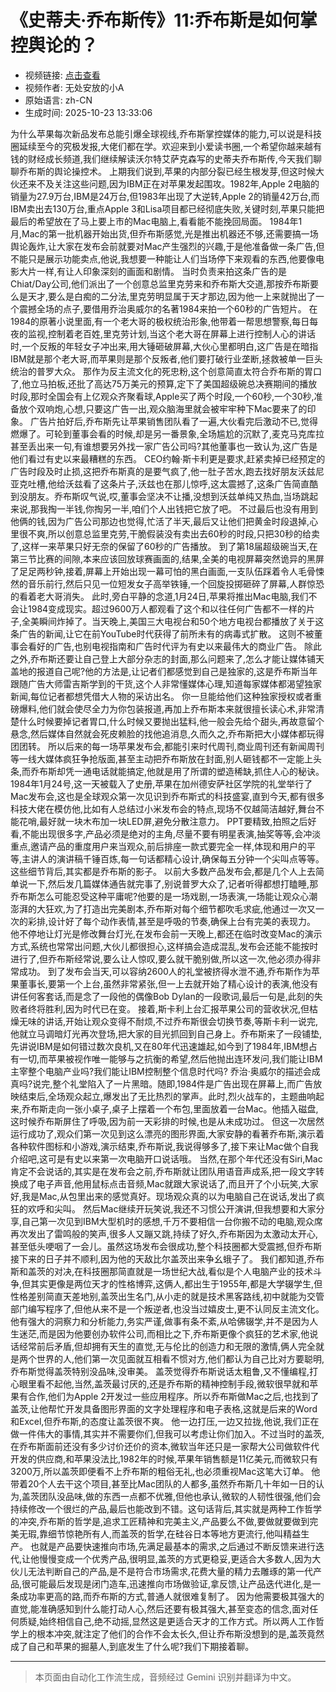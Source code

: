 # 《史蒂夫·乔布斯传》11:乔布斯是如何掌控舆论的？

- 视频链接: [点击查看](https://www.bilibili.com/video/BV1iB4LzdEeH)
- 视频作者: 无处安放的小A
- 原始语言: zh-CN
- 生成时间: 2025-10-23 13:33:06

为什么苹果每次新品发布总能引爆全球视线,乔布斯掌控媒体的能力,可以说是科技圈延续至今的究极发报,大佬们都在学。欢迎来到小爱读书圈,一个希望你越来越有钱的财经成长频道,我们继续解读沃尔特艾萨克森写的史蒂夫乔布斯传,今天我们聊聊乔布斯的舆论操控术。
上期我们说到,苹果的内部分裂已经生根发芽,但这时候大伙还来不及关注这些问题,因为IBM正在对苹果发起围攻。1982年,Apple 2电脑的销量为27.9万台,IBM是24万台,但1983年出现了大逆转,Apple 2的销量42万台,而IBM卖出去130万台,重点Apple 3和Lisa项目都已经彻底失败,关键时刻,苹果只能把最后的希望放在了马上要上市的Mac电脑上,看看能不能挽回局面。
1984年1月,Mac的第一批机器开始出货,但乔布斯感觉,光是推出机器还不够,还需要搞一场舆论轰炸,让大家在发布会前就要对Mac产生强烈的兴趣,于是他准备做一条广告,但不能只是展示功能卖点,他说,我想要一种能让人们当场停下来观看的东西,他要像电影大片一样,有让人印象深刻的画面和剧情。
当时负责来拍这条广告的是Chiat/Day公司,他们派出了一个创意总监里克劳来和乔布斯大交道,那按乔布斯要么是天才,要么是白痴的二分法,里克劳明显属于天才那边,因为他一上来就抛出了一个震撼全场的点子,要借用乔治奥威尔的名著1984来拍一个60秒的广告短片。
在1984的原著小说里面,有一个老大哥的极权统治形象,他带着一帮思想警察,每日每夜的监视,控制着老百姓,里克劳计划,当这个老大哥在屏幕上进行控制人心的讲话时,一个反叛的年轻女子冲出来,用大锤砸破屏幕,大伙心里都明白,这广告是在暗指IBM就是那个老大哥,而苹果则是那个反叛者,他们要打破行业垄断,拯救被单一巨头统治的普罗大众。
那作为反主流文化的死忠粉,这个创意简直太符合乔布斯的胃口了,他立马拍板,还批了高达75万美元的预算,定下了美国超级碗总决赛期间的播放时段,那时全国会有上亿观众齐聚看球,Apple买了两个时段,一个60秒,一个30秒,准备放个双响炮,心想,只要这广告一出,观众脑海里就会被牢牢种下Mac要来了的印象。
广告片拍好后,乔布斯先让苹果销售团队看了一遍,大伙看完后激动不已,觉得燃爆了。可轮到董事会看的时候,却是另一番景象,全场尴尬的沉默了,麦克马克库拉甚至丢出来一句,有谁想要另外找一家广告公司吗?其他董事也一致认为,这广告是他们看过有史以来最糟糕的东西。
CEO约翰·斯卡利更是要求,赶紧卖掉已经预定的广告时段及时止损,这把乔布斯真的是要气疯了,他一肚子苦水,跑去找好朋友沃兹尼亚克吐槽,他给沃兹看了这条片子,沃兹也在那儿惊呼,这太震撼了,这条广告简直酷到没朋友。乔布斯叹气说,哎,董事会坚决不让播,没想到沃兹单纯又热血,当场跳起来说,那我掏一半钱,你掏另一半,咱们个人出钱把它放了吧。
不过最后也没有用到他俩的钱,因为广告公司那边也觉得,忙活了半天,最后又让他们把黄金时段退掉,心里很不爽,所以创意总监里克劳,干脆假装没有卖出去60秒的时段,只把30秒的给卖了,这样一来苹果只好无奈的保留了60秒的广告播放。
到了第18届超级碗当天,在第三节比赛的间隙,本来应该回放球赛画面的,结果,全美的电视屏幕突然诡异的黑屏了足足两秒钟,接着,屏幕上开始出现一幕可怕的黑白画面,一支队伍踩着令人毛骨悚然的音乐前行,然后只见一位短发女子高举铁锤,一个回旋投掷砸碎了屏幕,人群惊恐的看着老大哥消失。
此时,旁白平静的念道,1月24日,苹果将推出Mac电脑,我们不会让1984变成现实。超过9600万人都观看了这个和以往任何广告都不一样的片子,全美瞬间炸掉了。当天晚上,美国三大电视台和50个地方电视台都播放了关于这条广告的新闻,让它在前YouTube时代获得了前所未有的病毒式扩散。
这则不被董事会看好的广告,也别电视指南和广告时代评为有史以来最伟大的商业广告。
除此之外,乔布斯还要让自己登上大部分杂志的封面,那么问题来了,怎么才能让媒体铺天盖地的报道自己呢?他的方法是,让记者们都感觉到自己是独家的,这是乔布斯当年跟随广告大师雷吉斯学到的干货,这个人非常懂媒体心理,知道每家媒体都渴望独家新闻,每位记者都想凭借大人物的采访出名。
你一旦能给他们这种独家授权或者重磅爆料,他们就会使尽全力为你包装报道,再加上乔布斯本来就很擅长读心术,非常清楚什么时候要掉记者胃口,什么时候又要抛出猛料,他一般会先给个甜头,再故意留个悬念,然后媒体自然就会死皮赖脸的找他追消息,久而久之,乔布斯把大小媒体都玩得团团转。
所以后来的每一场苹果发布会,都能引来时代周刊,商业周刊还有新闻周刊等一线大媒体疯狂争抢版面,甚至主动把乔布斯放在封面,别人砸钱都不一定能上头条,而乔布斯却凭一通电话就能搞定,他就是用了所谓的塑造稀缺,抓住人心的秘诀。
1984年1月24号,这一天被载入了史册,苹果在加州德安萨社区学院的礼堂举行了Mac发布会,这也是全球观众第一次见识到乔布斯式的科技盛宴,直到今天,都有很多科技大佬在模仿他,比如有人总结过小米发布会的特点,现场不仅越简洁越好,舞台不能花哨,最好就一块木布加一块LED屏,避免分散注意力。
PPT要精致,拍照之后好看,不能出现很多字,产品必须是绝对的主角,尽量不要有明星表演,抽奖等等,会冲淡重点,邀请产品的重度用户来当观众,前后排座一款式要完全一样,体现和用户的平等,主讲人的演讲稿千锤百炼,每一句话都精心设计,确保每五分钟一个尖叫点等等。这些细节背后,其实都是乔布斯的影子。
以前大多数产品发布会,都是几个人上去简单说一下,然后发几篇媒体通告就完事了,别说普罗大众了,记者听得都想打瞌睡,那乔布斯怎么可能忍受这种平庸呢?他要的是一场戏剧,一场表演,一场能让观众心潮澎湃的大狂欢,为了打造出完美剧本,乔布斯对每个细节都吹毛求疵,他通过一次又一次的彩排,设计好了每个动作表情,甚至是呼吸的节奏,确保上台有完美的表现力。
他不停地让灯光是修改舞台灯光,在发布会前一天晚上,都还在临时改变Mac的演示方式,系统也常常出问题,大伙儿都很担心,这样搞会造成混乱,发布会还能不能按时进行了,但乔布斯经常说,要么让人惊叹,要么就干脆别做,所以这一次,他必须办得非常成功。
到了发布会当天,可以容纳2600人的礼堂被挤得水泄不通,乔布斯作为苹果董事长,要第一个上台,虽然非常紧张,但一上去就开始了精心设计的表演,他没有讲任何客套话,而是念了一段他的偶像Bob Dylan的一段歌词,最后一句是,此刻的失败者终将胜利,因为时代已在变。
接着,斯卡利上台汇报苹果公司的营收状况,但枯燥无味的讲话,开始让观众变得不耐烦,不过乔布斯很会切换节奏,等斯卡利一说完,他就立马调暗灯光再次登场,把大家的目光抓回到自己身上。乔布斯来了一段铺垫,先讲说IBM是如何错过数次良机,又在80年代迅速雄起,如今到了1984年,IBM想占有一切,而苹果被视作唯一能够与之抗衡的希望,然后他抛出连环发问,我们能让IBM主宰整个电脑产业吗?我们能让IBM控制整个信息时代吗?
乔治·奥威尔的描述会成真吗?说完,整个礼堂陷入了一片黑暗。随即,1984件是广告出现在屏幕上,而广告放映结束后,全场观众起立,爆发出了无比热烈的掌声。此时,烈火战车的，主题曲响起来,乔布斯走向一张小桌子,桌子上摆着一个布包,里面放着一台Mac。他插入磁盘,这时候乔布斯屏住了呼吸,因为前一天彩排的时候,也是从未成功过。
但这一次居然运行成功了,观众们第一次见到这么漂亮的图形界面,大家安静的看著乔布斯,演示着各种软件图标和小游戏,演示结束,乔布斯说,我说得够多了,接下来让Mac做个自我介绍吧,这可是有史以来第一次电脑开口说话哦。
当然,在那个年代还没有Siri,Mac肯定不会说话的,其实是在发布会之前,乔布斯就让团队用语音声成系,把一段文字转换成了电子声音,他用鼠标点击音频,Mac就跟大家说话了,而且开了个小玩笑,大家好,我是Mac,从包里出来的感觉真好。现场观众真的以为电脑自己在说话,发出了疯狂的欢呼和尖叫。
然后Mac继续开玩笑说,我还不习惯公开演讲,但我想要和大家分享,自己第一次见到IBM大型机时的感想,千万不要相信一台你搬不动的电脑,观众席再次发出了雷鸣般的笑声,很多人又蹦又跳,持续了好久,乔布斯因为太激动太开心,甚至低头哽咽了一会儿。虽然这场发布会很成功,整个科技圈都大受震撼,但乔布斯接下来的日子并不顺利,因为他的天敌比尔盖茨出来争幺蛾子了。
我们都知道,乔布斯和盖茨的对决,在科技圈那简直就是一场世纪大战,看似是个人电脑产业的技术斗争,但其实更像是两位天才的性格博弈,这俩人,都出生于1955年,都是大学辍学生,但性格差别简直天差地别,盖茨出生名门,从小走的就是技术黑客路线,初中就能为交管部门编写程序了,但他从来不是一个叛逆者,也没当过嬉皮士,更不认同反主流文化。
他有强大的洞察力和分析能力,务实严谨,做事有条不紊,从哈佛辍学,并不是因为人生迷茫,而是因为他要创办软件公司,而相比之下,乔布斯更像个疯狂的艺术家,他说话经常前后矛盾,但却拥有天生的直觉,无与伦比的创造力和无限的激情,俩人完全就是两个世界的人,他们第一次见面就互相看不惯对方,他们都认为自己比对方要聪明,乔布斯觉得盖茨特别没品味,没审美。
盖茨觉得乔布斯说话太粗鲁,又不懂编程,打心眼里看不起他,当然,盖茨最讨厌的,还是乔布斯的精神控制手段,微软很早就和苹果有合作,他们为Apple 2开发过一些应用程序。所以乔布斯做Mac之后,也找到了盖茨,让他帮忙开发具备图形界面的文字处理程序和电子表格,这就是后来的Word和Excel,但乔布斯,的态度让盖茨很不爽。
他一边打压,一边又拉拢,他说,我们正在做一件伟大的事情,其实并不需要你们,但我可以考虑让你们加入。不过当时的盖茨,在乔布斯面前还没有多少讨价还价的资本,微软当年还只是一家帮大公司做软件代开发的供应商,和苹果没法比,1982年的时候,苹果年销售额是11亿美元,而微软只有3200万,所以盖茨即便看不上乔布斯的粗俗无礼,也必须重视Mac这笔大订单。
他带着20个人去干这个项目,甚至比Mac团队的人都多,虽然乔布斯几十年如一日的认为,盖茨团队没品味,做的东西一点都不优雅,但他也承认,微软的人韧性很强,他们会持续修改一个很烂的产品,最后也能改到不错。这句话背后,其实就是两种工作哲学的冲突,乔布斯的哲学是,追求工匠精神和完美主义,产品要么不做,要做就要做到完美无瑕,靠细节惊艳所有人,而盖茨的哲学,在硅谷日本等地方更流行,他叫精益生产。
也就是产品要快速推向市场,先满足最基本的需求,之后通过不断反馈来进行迭代,让他慢慢变成一个优秀产品,很明显,盖茨的方式更稳妥,更适合大多数人,因为大伙儿无法判断自己的产品,是不是符合市场需求,花费大量的精力去雕琢的第一代产品,很可能最后发现是闭门造车,迅速推向市场做验证,拿反馈,让产品迭代进化,是一条成功率更高的路,而乔布斯的方式,普通人就很难复制了。
因为他需要极其强大的直觉,能准确感知到什么能打动人心,然后还要有极其强大,甚至变态的信念,面对任何质疑,始终相信自己,绝不动摇,显然这是更适合天才的工作方式。所以两人工作哲学上的根本冲突,就注定了他们的合作不会太长久,但让乔布斯没想到的是,盖茨竟然成了自己和苹果的掘墓人,到底发生了什么呢?我们下期接着聊。

---

> 本页面由自动化工作流生成，音频经过 Gemini 识别并翻译为中文。
